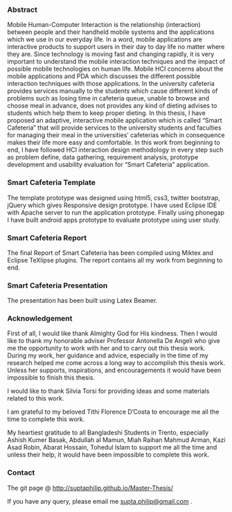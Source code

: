 ### Abstract
Mobile Human-Computer Interaction is the relationship (interaction) between people and their handheld mobile systems and the applications which we use in our everyday life. In a word, mobile applications are interactive products to support users in their day to day life no matter where they are.
Since technology is moving fast and changing rapidly, it is very important to understand the mobile interaction techniques and the impact of possible mobile technologies on human life. Mobile HCI concerns about the mobile applications and PDA which discusses the different possible interaction techniques with those applications. In the university cafeteria provides services manually to the students which cause different kinds of problems such as losing time in cafeteria queue, unable to browse and choose meal in advance, does not provides any kind of dieting advises to students which help them to keep proper dieting. In this thesis, I have proposed an adaptive, interactive mobile application which is called “Smart Cafeteria” that will provide services to the university students and faculties for managing their meal in the universities’ cafeterias which in consequence makes their life more easy and comfortable. In this work from beginning to end, I have followed HCI interaction design methodology in every step such as problem define, data gathering, requirement analysis, prototype development and usability evaluation for “Smart Cafeteria” application.

### Smart Cafeteria Template

The template prototype was designed using html5, css3, twitter bootstrap, jQuery which gives  Responsive design prototype. I have used Eclipse IDE with Apache server to run the application prototype. Finally using phonegap I have built android apps prototype to evaluate prototype using user study.

### Smart Cafeteria Report

The final Report of Smart Cafeteria has been compiled using Miktex and Eclipse TeXlipse plugins. The report contains all my work from beginning to end.

### Smart Cafeteria Presentation
The presentation has been built using Latex Beamer. 

### Acknowledgement
First of all, I would like thank Almighty God for His kindness.
Then I would like to thank my honorable adviser Professor Antonella De Angeli who give me the opportunity to work with her and to carry out this thesis work. During my work, her guidance and advice, especially in the time of my research helped me come across a long way to accomplish this thesis work. Unless her supports, inspirations, and encouragements it would have been impossible to finish this thesis.

I would like to thank Silvia Torsi for providing ideas and some materials related to this work.

I am grateful to my beloved Tithi Florence D’Costa to encourage me all the time to complete this work.

My heartiest gratitude to all Bangladeshi Students in Trento, especially Ashish Kumer Basak, Abdullah al Mamun, Miah Raihan Mahmud Arman, Kazi Asad Robin, Abarat Hossain, Tohedul Islam to support me all the time and unless their help, it would have been impossible to complete this work.

### Contact
The git page @
http://suptaphilip.github.io/Master-Thesis/

If you have any query, please email me supta.philip@gmail.com .
